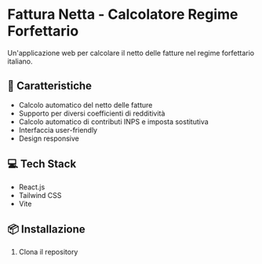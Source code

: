 # Fattura Netta - Calcolatore Regime Forfettario

Un'applicazione web per calcolare il netto delle fatture nel regime forfettario italiano.

## 🚀 Caratteristiche

- Calcolo automatico del netto delle fatture
- Supporto per diversi coefficienti di redditività
- Calcolo automatico di contributi INPS e imposta sostitutiva
- Interfaccia user-friendly
- Design responsive

## 💻 Tech Stack

- React.js
- Tailwind CSS
- Vite

## 📦 Installazione

1. Clona il repository